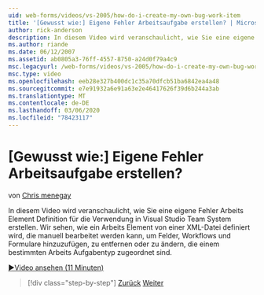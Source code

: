 ```yaml
---
uid: web-forms/videos/vs-2005/how-do-i-create-my-own-bug-work-item
title: '[Gewusst wie:] Eigene Fehler Arbeitsaufgabe erstellen? | Microsoft-Dokumentation'
author: rick-anderson
description: In diesem Video wird veranschaulicht, wie Sie eine eigene Fehler Arbeits Element Definition für die Verwendung in Visual Studio Team System erstellen. Wir sehen, wie ein Arbeits Element durch eine XML-Definition definiert wird...
ms.author: riande
ms.date: 06/12/2007
ms.assetid: ab0805a3-76ff-4557-8750-a24d0f79a4c9
msc.legacyurl: /web-forms/videos/vs-2005/how-do-i-create-my-own-bug-work-item
msc.type: video
ms.openlocfilehash: eeb28e327b400dc1c35a70dfcb51ba6842ea4a48
ms.sourcegitcommit: e7e91932a6e91a63e2e46417626f39d6b244a3ab
ms.translationtype: MT
ms.contentlocale: de-DE
ms.lasthandoff: 03/06/2020
ms.locfileid: "78423117"
---
```

# <a name="how-do-i-create-my-own-bug-work-item"></a>[Gewusst wie:] Eigene Fehler Arbeitsaufgabe erstellen?

von [Chris menegay](https://twitter.com/CMenegay)

In diesem Video wird veranschaulicht, wie Sie eine eigene Fehler Arbeits Element Definition für die Verwendung in Visual Studio Team System erstellen. Wir sehen, wie ein Arbeits Element von einer XML-Datei definiert wird, die manuell bearbeitet werden kann, um Felder, Workflows und Formulare hinzuzufügen, zu entfernen oder zu ändern, die einem bestimmten Arbeits Aufgabentyp zugeordnet sind.

[&#9654;Video ansehen (11 Minuten)](https://channel9.msdn.com/Blogs/ASP-NET-Site-Videos/how-do-i-create-my-own-bug-work-item)

> [!div class="step-by-step"]
> [Zurück](how-do-i-integrate-defect-tracking-with-testing.md)
> [Weiter](how-do-i-write-code-more-quickly-with-unit-tests.md)
